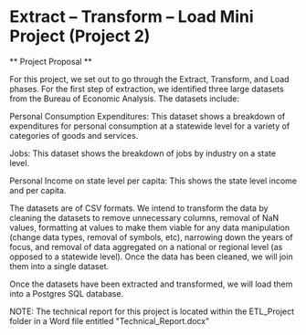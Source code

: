 # Extract – Transform – Load Mini Project (Project 2)

** Project Proposal ** 

For this project, we set out to go through the Extract, Transform, and Load phases. For the first step of extraction, we identified three large datasets from the Bureau of Economic Analysis. The datasets include:

Personal Consumption Expenditures: This dataset shows a breakdown of expenditures for personal consumption at a statewide level for a variety of categories of goods and services.

Jobs: This dataset shows the breakdown of jobs by industry on a state level.
	
Personal Income on state level per capita: This shows the state level income and per capita.

The datasets are of CSV formats. We intend to transform the data by cleaning the datasets to remove unnecessary columns, removal of NaN values, formatting at values to make them viable for any data manipulation (change data types, removal of symbols, etc), narrowing down the years of focus, and removal of data aggregated on a national or regional level (as opposed to a statewide level). Once the data has been cleaned, we will join them into a single dataset.

Once the datasets have been extracted and transformed, we will load them into a Postgres SQL database.

NOTE: The technical report for this project is located within the ETL_Project folder in a Word file entitled "Technical_Report.docx"
